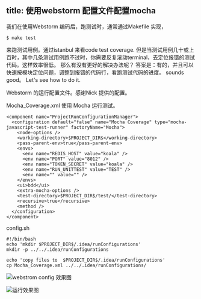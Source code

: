 title: 使用webstorm 配置文件配置mocha
---
我们在使用Webstorm 编码后，跑测试时，通常通过Makefile 实现，

    $ make test

来跑测试用例。通过istanbul 来看code test coverage.
但是当测试用例几十或上百时，其中几条测试用例跑不过时，你需要反复滚动terminal，去定位报错的测试代码。这样效率很低。
那么有没有更好的解决办法呢？
答案是：有的，并且可以快速按模块定位问题，调整到报错的代码行，看跑测试代码的进度。
sounds good。 Let's see how to do it.

Webstorm 的运行配置文件。感谢Nick 提供的配置。

Mocha_Coverage.xml  使用 Mocha 运行测试。

    <component name="ProjectRunConfigurationManager">
      <configuration default="false" name="Mocha Coverage" type="mocha-javascript-test-runner" factoryName="Mocha">
        <node-options />
        <working-directory>$PROJECT_DIR$</working-directory>
        <pass-parent-env>true</pass-parent-env>
        <envs>
          <env name="REDIS_HOST" value="koala" />
          <env name="PORT" value="8012" />
          <env name="TOKEN_SECRET" value="koala" />
          <env name="RUN_UNITTEST" value="TEST" />
          <env name="" value="" />
        </envs>
        <ui>bdd</ui>
        <extra-mocha-options />
        <test-directory>$PROJECT_DIR$/test/</test-directory>
        <recursive>true</recursive>
        <method />
      </configuration>
    </component>
  
  
config.sh

      
    #!/bin/bash
    echo 'mkdir $PROJECT_DIR$/.idea/runConfigurations'
    mkdir -p ../../.idea/runConfigurations
    
    echo 'copy files to  $PROJECT_DIR$/.idea/runConfigurations'
    cp Mocha_Coverage.xml ../../.idea/runConfigurations/


![webstrom config 效果图][1]

![运行效果图][2]



  [1]: http://7xk67t.com1.z0.glb.clouddn.com/configMocha.png
  [2]: http://7xk67t.com1.z0.glb.clouddn.com/mocha.png 
